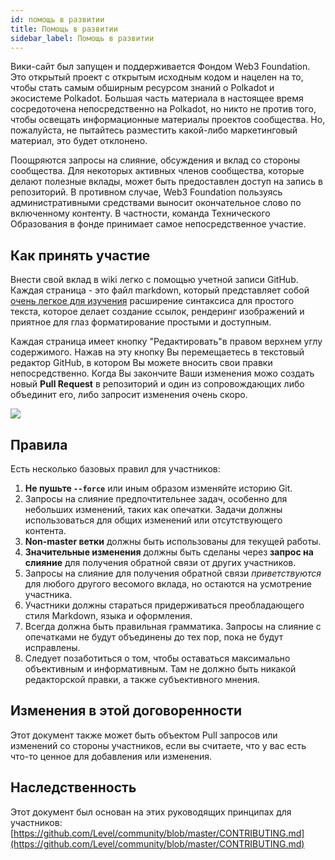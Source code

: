 ```yaml
---
id: помощь в развитии
title: Помощь в развитии
sidebar_label: Помощь в развитии
---
```


Вики-сайт был запущен и поддерживается Фондом Web3 Foundation. Это открытый проект с открытым исходным кодом и нацелен на то, чтобы стать самым обширным ресурсом знаний о Polkadot и экосистеме Polkadot. Большая часть материала в настоящее время сосредоточена непосредственно на Polkadot, но никто не против того, чтобы освещать информационные материалы проектов сообщества. Но, пожалуйста, не пытайтесь разместить какой-либо маркетинговый материал, это будет отклонено.

Поощряются запросы на слияние, обсуждения и вклад со стороны сообщества. Для некоторых активных членов сообщества, которые делают полезные вклады, может быть предоставлен доступ на запись в репозиторий. В противном случае, Web3 Foundation пользуясь административными средствами выносит окончательное слово по включенному контенту. В частности, команда Технического Образования в фонде принимает самое непосредственное участие.

## Как принять участие

Внести свой вклад в wiki легко с помощью учетной записи GitHub. Каждая страница - это файл markdown, который представляет собой [очень легкое для изучения](https://guides.github.com/features/mastering-markdown/) расширение синтаксиса для простого текста, которое делает создание ссылок, рендеринг изображений и приятное для глаз форматирование простыми и доступным.

Каждая страница имеет кнопку "Редактировать"в правом верхнем углу содержимого. Нажав на эту кнопку Вы перемещаетесь в текстовый редактор GitHub, в котором Вы можете вносить свои правки непосредственно. Когда Вы закончите Ваши изменения можо создать новый **Pull Request** в репозиторий и один из сопровождающих либо объединит его, либо запросит изменения очень скоро.

![](assets/edit_button.png)

## Правила

Есть несколько базовых правил для участников:

1. **Не пушьте `--force`** или иным образом изменяйте историю Git.
2. Запросы на слияние предпочтительнее задач, особенно для небольших изменений, таких как опечатки. Задачи должны использоваться для общих изменений или отсутствующего контента.
3. **Non-master ветки** должны быть использованы для текущей работы.
4. **Значительные изменения** должны быть сделаны через **запрос на слияние** для получения обратной связи от других участников.
5. Запросы на слияние для получения обратной связи _приветствуются_ для любого другого весомого вклада, но остаются на усмотрение участника.
6. Участники должны стараться придерживаться преобладающего стиля Markdown, языка и оформления.
7. Всегда должна быть правильная грамматика. Запросы на слияние с опечатками не будут объединены до тех пор, пока не будут исправлены.
8. Следует позаботиться о том, чтобы оставаться максимально объективным и информативным. Там не должно быть никакой редакторской правки, а также субъективного мнения.

## Изменения в этой договоренности

Этот документ также может быть объектом Pull запросов или изменений со стороны участников, если вы считаете, что у вас есть что-то ценное для добавления или изменения.

## Наследственность

Этот документ был основан на этих руководящих принципах для участников: [https://github.com/Level/community/blob/master/CONTRIBUTING.md](https://github.com/Level/community/blob/master/CONTRIBUTING.md)
